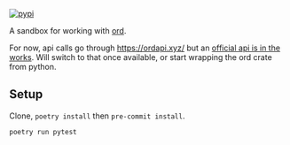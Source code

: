 [![pypi](https://img.shields.io/pypi/v/pyord.svg)](https://pypi.python.org/pypi/pyord)

A sandbox for working with [ord](https://github.com/casey/ord).

For now, api calls go through https://ordapi.xyz/ but an [official api is in the works](https://github.com/casey/ord/pull/1662). Will switch to that once available, or start wrapping the ord crate from python.

## Setup

Clone, `poetry install` then `pre-commit install`.

`poetry run pytest`
